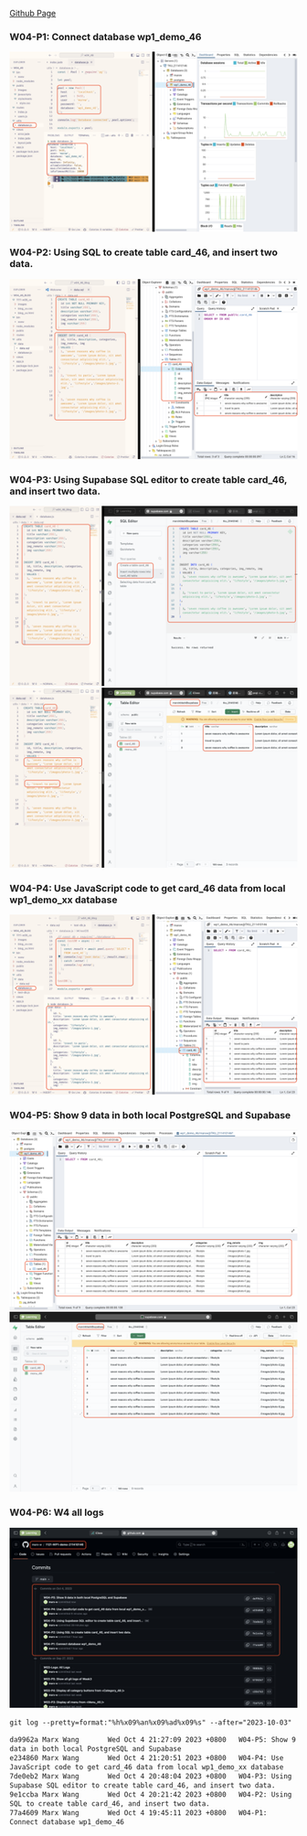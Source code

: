 [Github Page](https://github.com/marx-w/1121-WP1-demo-211410146.git)

### W04-P1: Connect database wp1_demo_46
![W04-P1](./w04-p1.png)

### W04-P2: Using SQL to create table card_46, and insert two data.
![W04-P2](./W04-P2.png)

### W04-P3: Using Supabase SQL editor to create table card_46, and insert two data.
![W04-P3-1](./W04-P3-1.png)
![W04-P3-2](./W04-P3-2.png)

### W04-P4: Use JavaScript code to get card_46 data from local wp1_demo_xx database
![W04-P4](./W04-P4.png)

### W04-P5: Show 9 data in both local PostgreSQL and Supabase
![W04-P5-1](./W04-P5-1.png)
![W04-P5-2](./W04-P5-2.png)

### W04-P6: W4 all logs
![W4-Logs](./W04-Logs.png)
```
git log --pretty=format:"%h%x09%an%x09%ad%x09%s" --after="2023-10-03"
```
```
da9962a Marx Wang       Wed Oct 4 21:27:09 2023 +0800   W04-P5: Show 9 data in both local PostgreSQL and Supabase
e234860 Marx Wang       Wed Oct 4 21:20:51 2023 +0800   W04-P4: Use JavaScript code to get card_46 data from local wp1_demo_xx database
7de0eb2 Marx Wang       Wed Oct 4 20:48:04 2023 +0800   W04-P3: Using Supabase SQL editor to create table card_46, and insert two data.
9e1ccba Marx Wang       Wed Oct 4 20:21:42 2023 +0800   W04-P2: Using SQL to create table card_46, and insert two data.
77a4609 Marx Wang       Wed Oct 4 19:45:11 2023 +0800   W04-P1: Connect database wp1_demo_46
```